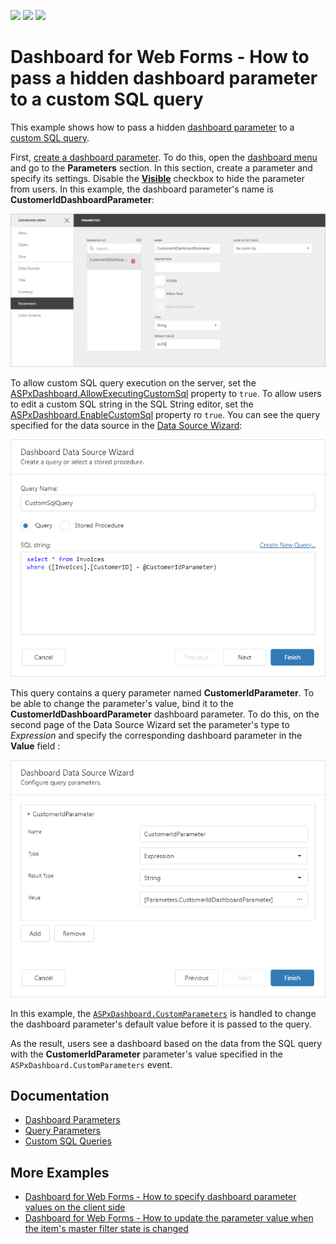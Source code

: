 <!-- default badges list -->
![](https://img.shields.io/endpoint?url=https://codecentral.devexpress.com/api/v1/VersionRange/128579884/21.2.8%2B)
[![](https://img.shields.io/badge/Open_in_DevExpress_Support_Center-FF7200?style=flat-square&logo=DevExpress&logoColor=white)](https://supportcenter.devexpress.com/ticket/details/T491903)
[![](https://img.shields.io/badge/📖_How_to_use_DevExpress_Examples-e9f6fc?style=flat-square)](https://docs.devexpress.com/GeneralInformation/403183)
<!-- default badges end -->
# Dashboard for Web Forms - How to pass a hidden dashboard parameter to a custom SQL query

This example shows how to pass a hidden [dashboard parameter](https://docs.devexpress.com/Dashboard/117062) to a [custom SQL query](https://docs.devexpress.com/Dashboard/117193).

First, [create a dashboard parameter](https://docs.devexpress.com/Dashboard/117547). To do this, open the [dashboard menu](https://docs.devexpress.com/Dashboard/117444) and go to the **Parameters** section. In this section, create a parameter and specify its settings. Disable the [**Visible**](https://docs.devexpress.com/Dashboard/js-DevExpress.Dashboard.Model.Parameter#js_devexpress_dashboard_model_parameter_parametervisible) checkbox to hide the parameter from users. In this example, the dashboard parameter's name is **CustomerIdDashboardParameter**:

![Create a Dashboard Parameter](images/create-dashboard-parameter.png)
 
To allow custom SQL query execution on the server, set the [ASPxDashboard.AllowExecutingCustomSql](https://docs.devexpress.com/Dashboard/DevExpress.DashboardWeb.ASPxDashboard.AllowExecutingCustomSql) property to `true`. To allow users to edit a custom SQL string in the SQL String editor, set the [ASPxDashboard.EnableCustomSql](https://docs.devexpress.com/Dashboard/DevExpress.DashboardWeb.ASPxDashboard.EnableCustomSql) property ro `true`. You can see the query specified for the data source in the [Data Source Wizard](https://docs.devexpress.com/Dashboard/117680):
 
![Create a Dashboard Parameter](images/data-source-wizard-custom-query.png)

This query contains a query parameter named **CustomerIdParameter**. To be able to change the parameter's value, bind it to the **CustomerIdDashboardParameter** dashboard parameter. To do this, on the second page of the Data Source Wizard set the parameter's type to *Expression* and specify the corresponding dashboard parameter in the **Value** field :

![Create a Dashboard Parameter](images/query-parameter-settings.png)

In this example, the [`ASPxDashboard.CustomParameters`](https://docs.devexpress.com/Dashboard/DevExpress.DashboardWeb.ASPxDashboard.CustomParameters) is handled to change the dashboard parameter's default value before it is passed to the query. 

As the result, users see a dashboard based on the data from the SQL query with the **CustomerIdParameter** parameter's value specified in the `ASPxDashboard.CustomParameters` event.

## Documentation

- [Dashboard Parameters](https://docs.devexpress.com/Dashboard/117062/web-dashboard/create-dashboards-on-the-web/data-analysis/dashboard-parameters)
- [Query Parameters](https://docs.devexpress.com/Dashboard/117192/web-dashboard/create-dashboards-on-the-web/providing-data/working-with-sql-data-sources/pass-query-parameters)
- [Custom SQL Queries](https://docs.devexpress.com/Dashboard/117193/web-dashboard/create-dashboards-on-the-web/providing-data/working-with-sql-data-sources/custom-sql-queries)

## More Examples

- [Dashboard for Web Forms - How to specify dashboard parameter values on the client side](https://github.com/DevExpress-Examples/aspxdashboard-how-to-specify-dashboard-parameter-values-on-the-client-side-t495684)
- [Dashboard for Web Forms - How to update the parameter value when the item's master filter state is changed](https://github.com/DevExpress-Examples/how-to-update-the-parameter-value-when-the-items-master-filter-state-is-changed-t575012)

